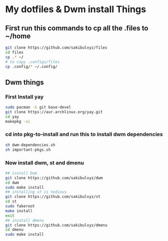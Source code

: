 # My dotfiles & Dwm install Things

## First run this commands to cp all the .files to ~/home
```bash
git clone https://github.com/sakibulxyz/files
cd files
cp .* ~/
# to copy .configs/files
cp .config/* ~/.config/
```

## Dwm things
### First Install yay
```bash
sudo pacman -S git base-devel
git clone https://aur.archlinux.org/yay.git
cd yay
makepkg -si
```

### cd into pkg-to-install and run this to install dwm dependencies
```bash
sh dwm-dependencies.sh
sh important-pkgs.sh 
```
### Now install dwm, st and dmenu
```bash
## isntall Dwm
git clone https://github.com/sakibulxyz/dwm
cd dwm
sudo make install
## installing st is tedious
git clone https://github.com/sakibulxyz/st
cd st 
sudo fakeroot
make install
exit
## insatall dmenu
git clone https://github.com/sakibulxyz/dmenu
cd dmenu
sudo make install
```
